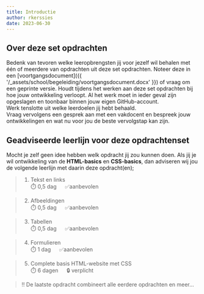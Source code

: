 ```yaml
---
title: Introductie
author: rkerssies
date: 2023-06-30
---
```

## Over deze set opdrachten
Bedenk van tevoren welke leeropbrengsten jij voor jezelf wil behalen met één of meerdere van opdrachten
uit deze set opdrachten. Noteer deze in een [voortgangsdocument]({{ '/_assets/school/begeleiding/voortgangsdocument.docx' }})
of vraag om een geprinte versie. Houdt tijdens het werken aan deze set opdrachten bij hoe jouw ontwikkeling verloopt.
Al het werk moet in ieder geval zijn opgeslagen en toonbaar binnen jouw eigen GitHub-account.   
Werk tenslotte uit welke leerdoelen jij hebt behaald. <br>
Vraag vervolgens een gesprek aan met een vakdocent en bespreek jouw ontwikkelingen en wat nu voor jou de beste vervolgstap kan zijn.

## Geadviseerde leerlijn voor deze opdrachtenset
Mocht je zelf geen idee hebben welk opdracht jij zou kunnen doen.
Als jij je wil ontwikkeling van de **HTML-basics** en **CSS-basics**,
dan adviseren wij jou de volgende leerlijn met daarin deze opdracht(en);
> 1.  Tekst en links<br>
> ⏱️ 0,5 dag &emsp;  ✅aanbevolen

> 2. Afbeeldingen<br>
> ⏱️ 0,5 dag &emsp; ✅aanbevolen

> 3. Tabellen<br>
> ⏱️ 0,5 dag &emsp; ✅aanbevolen

> 4. Formulieren<br>
> ⏱️ 1 dag &emsp; ✅aanbevolen

> 5. Complete basis HTML-website met CSS <br>
> ⏱️ 6 dagen &emsp; 🔒 verplicht

> ‼️ De laatste opdracht combineert alle eerdere opdrachten en meer...<br>

